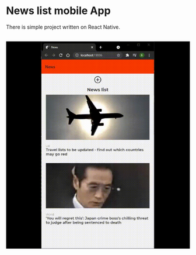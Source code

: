 # News list mobile App

There is simple project written on React Native.

&nbsp;&nbsp;
   <kbd>
    <img src="./example/mobileApp.gif" >
   </kbd>
